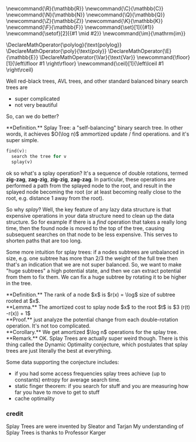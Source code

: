 \newcommand{\R}{\mathbb{R}}
\newcommand{\C}{\mathbb{C}}
\newcommand{\N}{\mathbb{N}}
\newcommand{\Q}{\mathbb{Q}}
\newcommand{\Z}{\mathbb{Z}}
\newcommand{\K}{\mathbb{K}}
\newcommand{\F}{\mathbb{F}}
\newcommand{\set}[1]{\{#1\}}
\newcommand{\setof}[2]{\{#1 \mid #2\}}
\newcommand{\im}{\mathrm{im}}

\DeclareMathOperator{\polylog}{\text{polylog}}
\DeclareMathOperator{\poly}{\text{poly}}
\DeclareMathOperator{\E}{\mathbb{E}}
\DeclareMathOperator{\Var}{\text{Var}}
\newcommand{\floor}[1]{\left\lfloor #1 \right\rfloor}
\newcommand{\ceil}[1]{\left\lceil #1 \right\rceil}



Well red-black trees, AVL trees, and other
standard balanced binary search trees are

- super complicated
- not very beautiful

So, can we do better?

<div class="defn envbox">**Definition.**
Splay Tree: 
a "self-balancing" binary search tree. In other words, 
it achieves  $O(\log n)$ ammortized update / find operations. and
it's super simple. 

```python
find(v):
  search the tree for v
  splay(v)
```
</div>

ok so what's a splay operation?
It's a sequence of double rotations, termed **zig-zag**,
**zag-zig**, **zig-zig**, **zag-zag**. 
In particular, these operations are performed a path from the
splayed node to the root, and result in the splayed node becoming
the root (or at least becoming really close to the root, e.g.
distance $1$ away from the root).

So why *splay*? 
Well, the key feature of any lazy data structure is that
expensive operations in your data structure need to clean up the
data structure.
So for example if there is a *find* operation that takes a really
long time, then the found node is moved to the top of the tree,
causing subsequent searches on that node to be less expensive.
This serves to shorten paths that are too long.

Some more intuition for splay trees: 
if a nodes subtrees are unbalanced in size, e.g. one subtree has
more than $2/3$ the weight of the full tree then that's an
indication that we are not super balanced.
So, we want to make "huge subtrees" a high potential state, and
then we can extract potential from them to fix them.
We can fix a huge subtree by rotating it to be higher in the
tree.

<div class="defn envbox">**Definition.**
The rank of a node  $x$ is $r(x) = \log$ size of subtree rooted
at $x$.
</div>

<div class="lem envbox">**Lemma.**
The amortized cost to splay node $x$ to the root $t$ is $3 (r(t)
-r(x)) + 1$
</div>
<div class="pf envbox">**Proof.**
just analyze the potential change from each double-rotation
operation. It's not too complicated.
</div>

<div class="cor envbox">**Corollary.**
We get amortized $\log n$ operations for the splay tree.
</div>

<div class="rmk envbox">**Remark.**
OK. Splay Trees are actually super weird though.
There is this thing called the Dynamic Optimality conjecture,
which postulates that splay trees are just literally the best
at everything. 

Some data supporting the conjecture includes:

- if you had some access frequencies splay trees achieve (up to
constants) entropy for average search time.
- static finger theorem: if you search for stuff and you are
measuring how far you have to move to get to stuff
- cache optimality
</div>

### credit
Splay Trees are were invented by Sleator and Tarjan
My understanding of Splay Trees is thanks to Professor Karger

